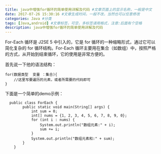 ```yaml
---
title: java中增强for循环的简单使用详解及代码 #文章页面上的显示名称，一般是中文
date: 2017-07-26 15:30:16 #文章生成时间，一般不改，当然也可以任意修改
categories: Java #分类
tags: [Java,android] #文章标签，可空，多标签请用格式，注意:后面有个空格
description: java中增强for循环的简单使用详解及代码
---
```


For-Each 循环是 J2SE 5 中引入的，它是 for 循环的一种缩略形式，通过它可以简化复杂的 for 循环结构。For-Each 循环主要用在集合（如数组）中，按照严格的方式，从开始到结束循环，它的使用是非常方便的。

首先说一下他的语法结构：

```
for(数据类型  变量 ：集合){
	//这里写要遍历的元素，或者所需要的代码即可
}

```
下面是一个简单的demo示例：
```
  public class ForEach {
        public static void main(String[] args) {
            int sum = 0;
            int[] nums = {1, 2, 3, 4, 5, 6, 7, 8, 9, 0};
            for (int i : nums) {
                System.out.println("数组元素:" + i);
                sum += i;
            }
            System.out.println("数组元素和:" + sum);
        }
    }
```